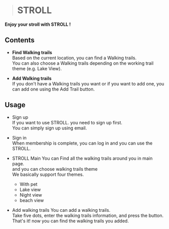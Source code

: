 > # STROLL
**Enjoy your stroll with STROLL !**  

  
  
  
  
  
  

## Contents

- **Find Walking trails**  
  Based on the current location, you can find a Walking trails.  
  You can also choose a  Walking trails depending on the working trail theme (e.g. Lake View).

- **Add Walking trails**  
  If you don't have a Walking trails you want or if you want to add one, you can add one using the Add Trail button.




## Usage

- Sign up  
  If you want to use STROLL. you need to sign up first.  
  You can simply sign up using email.
  
- Sign in  
  When membership is complete, you can log in and you can use the STROLL.
  
- STROLL Main 
  You can Find all the walking trails around you in main page.  
  and you can choose walking trails theme  
  We basically support four themes.
  - With pet
  - Lake view
  - Night view
  - beach view
  
- Add walking trails
  You can add a walking trails.  
  Take five dots, enter the walking trails information, and press the button.  
  That's it! now you can find the walking trails you added.
